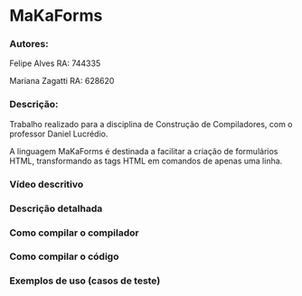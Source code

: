 # MaKaForms

### Autores: 

  Felipe Alves      RA: 744335
  
  Mariana Zagatti   RA: 628620
  
### Descrição:

Trabalho realizado para a disciplina de Construção de Compiladores, com o professor Daniel Lucrédio.

A linguagem MaKaForms é destinada a facilitar a criação de formulários HTML, transformando as tags HTML em comandos de apenas uma linha.

### Vídeo descritivo



### Descrição detalhada

### Como compilar o compilador

### Como compilar o código

### Exemplos de uso (casos de teste)



